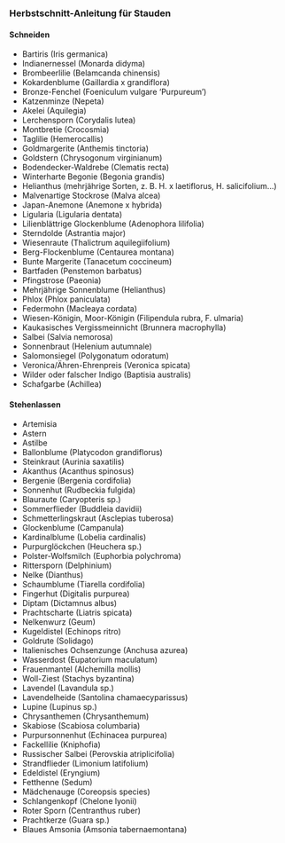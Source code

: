 ### Herbstschnitt-Anleitung für Stauden

#### Schneiden

- Bartiris (Iris germanica)  
- Indianernessel (Monarda didyma)  
- Brombeerlilie (Belamcanda chinensis)  
- Kokardenblume (Gaillardia x grandiflora)  
- Bronze-Fenchel (Foeniculum vulgare ‘Purpureum’)  
- Katzenminze (Nepeta)  
- Akelei (Aquilegia)  
- Lerchensporn (Corydalis lutea)  
- Montbretie (Crocosmia)  
- Taglilie (Hemerocallis)  
- Goldmargerite (Anthemis tinctoria)  
- Goldstern (Chrysogonum virginianum)  
- Bodendecker-Waldrebe (Clematis recta)  
- Winterharte Begonie (Begonia grandis)  
- Helianthus (mehrjährige Sorten, z. B. H. x laetiflorus, H. salicifolium...)  
- Malvenartige Stockrose (Malva alcea)  
- Japan-Anemone (Anemone x hybrida)  
- Ligularia (Ligularia dentata)  
- Lilienblättrige Glockenblume (Adenophora lilifolia)  
- Sterndolde (Astrantia major)  
- Wiesenraute (Thalictrum aquilegiifolium)  
- Berg-Flockenblume (Centaurea montana)  
- Bunte Margerite (Tanacetum coccineum)  
- Bartfaden (Penstemon barbatus)  
- Pfingstrose (Paeonia)  
- Mehrjährige Sonnenblume (Helianthus)  
- Phlox (Phlox paniculata)  
- Federmohn (Macleaya cordata)  
- Wiesen-Königin, Moor-Königin (Filipendula rubra, F. ulmaria)  
- Kaukasisches Vergissmeinnicht (Brunnera macrophylla)  
- Salbei (Salvia nemorosa)  
- Sonnenbraut (Helenium autumnale)  
- Salomonsiegel (Polygonatum odoratum)  
- Veronica/Ähren-Ehrenpreis (Veronica spicata)  
- Wilder oder falscher Indigo (Baptisia australis)  
- Schafgarbe (Achillea)  

#### Stehenlassen

- Artemisia  
- Astern  
- Astilbe  
- Ballonblume (Platycodon grandiflorus)  
- Steinkraut (Aurinia saxatilis)  
- Akanthus (Acanthus spinosus)  
- Bergenie (Bergenia cordifolia)  
- Sonnenhut (Rudbeckia fulgida)  
- Blauraute (Caryopteris sp.)  
- Sommerflieder (Buddleia davidii)  
- Schmetterlingskraut (Asclepias tuberosa)  
- Glockenblume (Campanula)  
- Kardinalblume (Lobelia cardinalis)  
- Purpurglöckchen (Heuchera sp.)  
- Polster-Wolfsmilch (Euphorbia polychroma)  
- Rittersporn (Delphinium)  
- Nelke (Dianthus)  
- Schaumblume (Tiarella cordifolia)  
- Fingerhut (Digitalis purpurea)  
- Diptam (Dictamnus albus)  
- Prachtscharte (Liatris spicata)  
- Nelkenwurz (Geum)  
- Kugeldistel (Echinops ritro)  
- Goldrute (Solidago)  
- Italienisches Ochsenzunge (Anchusa azurea)  
- Wasserdost (Eupatorium maculatum)  
- Frauenmantel (Alchemilla mollis)  
- Woll-Ziest (Stachys byzantina)  
- Lavendel (Lavandula sp.)  
- Lavendelheide (Santolina chamaecyparissus)  
- Lupine (Lupinus sp.)  
- Chrysanthemen (Chrysanthemum)  
- Skabiose (Scabiosa columbaria)  
- Purpursonnenhut (Echinacea purpurea)  
- Fackellilie (Kniphofia)  
- Russischer Salbei (Perovskia atriplicifolia)  
- Strandflieder (Limonium latifolium)  
- Edeldistel (Eryngium)  
- Fetthenne (Sedum)  
- Mädchenauge (Coreopsis species)  
- Schlangenkopf (Chelone lyonii)  
- Roter Sporn (Centranthus ruber)  
- Prachtkerze (Guara sp.)  
- Blaues Amsonia (Amsonia tabernaemontana)